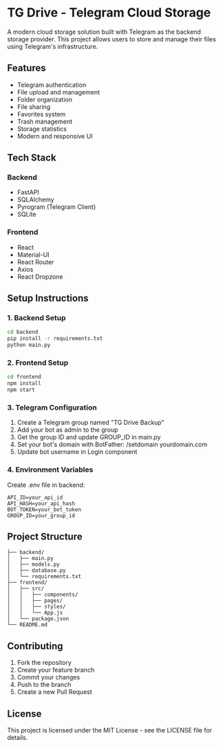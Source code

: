 # TG Drive - Telegram Cloud Storage

A modern cloud storage solution built with Telegram as the backend storage provider. This project allows users to store and manage their files using Telegram's infrastructure.

## Features

- Telegram authentication
- File upload and management
- Folder organization
- File sharing
- Favorites system
- Trash management
- Storage statistics
- Modern and responsive UI

## Tech Stack

### Backend
- FastAPI
- SQLAlchemy
- Pyrogram (Telegram Client)
- SQLite

### Frontend
- React
- Material-UI
- React Router
- Axios
- React Dropzone

## Setup Instructions

### 1. Backend Setup

```bash
cd backend
pip install -r requirements.txt
python main.py
```

### 2. Frontend Setup

```bash
cd frontend
npm install
npm start
```

### 3. Telegram Configuration

1. Create a Telegram group named "TG Drive Backup"
2. Add your bot as admin to the group
3. Get the group ID and update GROUP_ID in main.py
4. Set your bot's domain with BotFather: /setdomain yourdomain.com
5. Update bot username in Login component

### 4. Environment Variables

Create .env file in backend:

```
API_ID=your_api_id
API_HASH=your_api_hash
BOT_TOKEN=your_bot_token
GROUP_ID=your_group_id
```

## Project Structure

```
├── backend/
│   ├── main.py
│   ├── models.py
│   ├── database.py
│   └── requirements.txt
├── frontend/
│   ├── src/
│   │   ├── components/
│   │   ├── pages/
│   │   ├── styles/
│   │   └── App.js
│   └── package.json
└── README.md
```

## Contributing

1. Fork the repository
2. Create your feature branch
3. Commit your changes
4. Push to the branch
5. Create a new Pull Request

## License

This project is licensed under the MIT License - see the LICENSE file for details.
